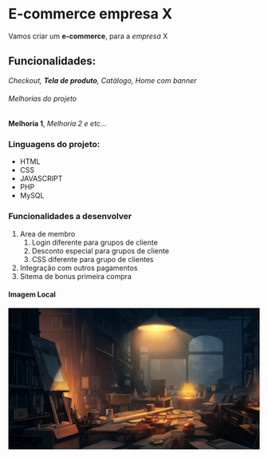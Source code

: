 # E-commerce empresa X

Vamos criar um **e-commerce**, para a *empresa* X 

## Funcionalidades:

_Checkout, **Tela de produto**, Catálogo, Home com banner_

###### Melhorias do projeto

__Melhoria 1__, _Melhoria 2 e etc..._

### Linguagens do projeto:

* HTML
* CSS
* JAVASCRIPT
* PHP
* MySQL

### Funcionalidades a desenvolver

1. Area de membro
    1. Login diferente para grupos de cliente
    2. Desconto especial para grupos de cliente
    3. CSS diferente para grupo de clientes
2. Integração com outros pagamentos
3. Sitema de bonus primeira compra

#### Imagem Local

![Wallpaper](img/fzgoafcfpqo81.png)
